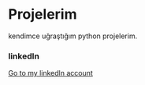 # Projelerim
kendimce uğraştığım python projelerim.
### linkedln 
[Go to my linkedln account](https://www.linkedin.com/in/erdemozcelik9)
